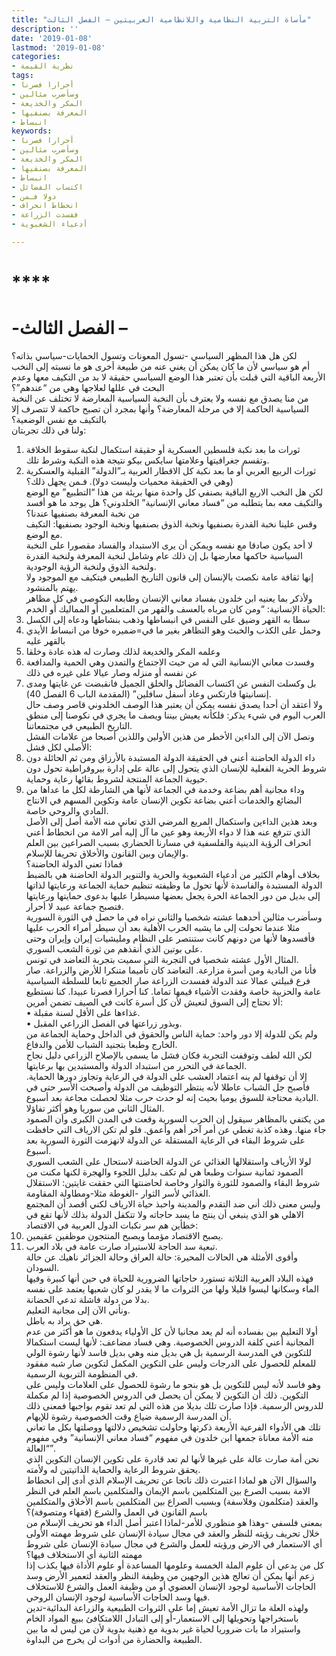 ```yaml
---
title: "مأساة التربية النظامية واللانظامية العربيتين – الفصل الثالث"
description: ''
date: '2019-01-08'
lastmod: '2019-01-08'
categories:
- نظرية القيمة
tags:
- أحرارا فصرنا
- وسأضرب مثالين
- المكر والخديعة
- المعرفة بصنفيها
- انبساط
keywords:
- أحرارا فصرنا
- وسأضرب مثالين
- المكر والخديعة
- المعرفة بصنفيها
- انبساط
- اكتساب الفضائل
- دولا فـمن
- انحطاط انحراف
- ففسدت الزراعة
- أدعياء الشعبوية

---
```

# ****

# **-الفصل الثالث –**

لكن هل هذا المظهر السياسي -تسول المعونات وتسول الحمايات-سياسي بذاته؟  
أم هو سياسي لأن ما كان يمكن أن يغني عنه من طبيعة أخرى هو ما نسبته إلى النخب الأربعة الباقية التي قبلت بأن تعتبر هذا الوضع السياسي حقيقة لا بد من التكيف معها وعدم البحث في عللها لعلاجها وهي من “عندهم”؟  
من منا يصدق مع نفسه ولا يعترف بأن النخبة السياسية المعارضة لا تختلف عن النخبة السياسية الحاكمة إلا في مرحلة المعارضة؟ وأنها بمجرد أن تصبح حاكمة لا تتصرف إلا بالتكيف مع نفس الوضعية؟  
ولنا في ذلك تجربتان:  
1. ثورات ما بعد نكبة فلسطين العسكرية أو حقيقة استكمال لنكبة سقوط الخلافة وتقسم جغرافيتها وعلامتها سايكس بيكو نتيجة هذه النكبة وشرط تلك.  
2. ثورات الربيع العربي أو ما بعد نكبة كل الاقطار العربية بـ”الدولة” القبلية والعسكرية (وهي في الحقيقة محميات وليست دولا). فـمن يجهل ذلك؟  
لكن هل النخب الاربع الباقية بصنفي كل واحدة منها بريئة من هذا “التطبيع” مع الوضع والتكيف معه بما يتطلبه من “فساد معاني الإنسانية” الخلدوني؟ هل يوجد ما هو أفسد من نخبة المعرفة بصنفيها عندنا؟  
وقس علينا نخبة القدرة بصنفيها ونخبة الذوق بصنفيها ونخبة الوجود بصنفيها: التكيف مع الوضع.  
لا أحد يكون صادقا مع نفسه ويمكن أن يرى الاستبداد والفساد مقصورا على النخبة السياسية حاكمها معارضها بل إن ذلك عام وشامل لنخبة المعرفة ولنخبة القدرة ولنخبة الذوق ولنخبة الرؤية الوجودية.  
إنها ثقافة عامة نكصت بالإنسان إلى قانون التاريخ الطبيعي فيتكيف مع الموجود ولا يهتم بالمنشود.  
ولأذكر بما يعنيه ابن خلدون بفساد معاني الإنسان وطابعه النكوصي في كل مظاهر الحياة الإنسانية: “ومن كان مرباه بالعسف والقهر من المتعلمين أو المماليك أو الخدم:  
1. سطا به القهر وضيق على النفس في انبساطها وذهب بنشاطها ودعاه إلى الكسل  
2. وحمل على الكذب والخبث وهو التظاهر بغير ما في=ضميره خوفا من انبساط الأيدي بالقهر عليه  
3. وعلمه المكر والخديعة لذلك وصارت له هذه عادة وخلقا  
4. وفسدت معاني الإنسانية التي له من حيث الاجتماع والتمدن وهي الحمية والمدافعة عن نفسه أو منزله وصار عيالا على غيره في ذلك  
5. بل وكسلت النفس عن اكتساب الفضائل والخلق الجميل فانقبضت عن غايتها ومدى إنسانيتها فارتكس وعاد أسفل سافلين” (المقدمة الباب 6 الفصل 40).  
ولا أعتقد أن أحدا يصدق نفسه يمكن أن يعتبر هذا الوصف الخلدوني قاصر وصف حال العرب اليوم في شيء يذكر: فلكأنه يعيش بيننا ويصف ما يجري في نكوصنا إلى منطق التاريخ الطبيعي في مجتمعاتنا.  
ونصل الآن إلى الداءين الأخطر من هذين الأولين واللذين أصبحا من علامات الفشل الأصلي لكل فشل:  
1. داء الدولة الحاضنة أعني في الحقيقة الدولة المستبدة بالأرزاق ومن ثم الحائلة دون شروط الحرية الفعلية للإنسان الذي يتحول إلى عالة على إدارة بيروقراطية تحول دون حيوية الجماعة المنتجة لشروط بقائها رعاية وحماية.  
2. وداء مجانية أهم بضاعة وخدمة في الجماعة لأنها هي الشارطة لكل ما عداها من البضائع والخدمات أعني بضاعة تكوين الإنسان عامة وتكوين المسهم في الانتاج المادي والروحي خاصة.  
وبعد هذين الداءين واستكمال المربع المرضي الذي تعاني منه الأمة أصل إلى الأصل الذي تترفع عنه هذا لا دواء الأربعة وهو عين ما آل إليه أمر الامة من انحطاط أعني انحراف الرؤية الدينية والفلسفية في مسارنا الحضاري بسبب الصراعين بين العلم والإيمان وبين القانون والأخلاق تحريفا للإسلام.  
فماذا تعني الدولة الحاضنة؟  
بخلاف أوهام الكثير من أدعياء الشعبوية والحرية والتنوير الدولة الحاضنة هي بالضبط الدولة المستبدة والفاسدة لأنها تحول ما وظيفته تنظيم حماية الجماعة ورعايتها لذاتها إلى بديل من دور الجماعة الحرة يجعل بعضها مسيطرا عليها بدعوى حمايتها ورعايتها فتصبح جماعة عبيد لا أحرار.  
وسأضرب مثالين أحدهما عشته شخصيا والثاني نراه في ما حصل في الثورة السورية مثلا عندما تحولت إلى ما يشبه الحرب الأهلية بعد أن سيطر أمراء الحرب عليها فأفسدوها لأنها من دونهم كانت ستنتصر على النظام ومليشيات إيران وإيران وحتى على بوتين الذي أنقذهم من ثورة الشعب السوري.  
المثال الأول عشته شخصيا في التجربة التي سميت بتجربة التعاضد في تونس.  
فأنا من البادية ومن أسرة مزارعة. التعاضد كان تأميما متنكرا للأرض والزراعة. صار فرع قبيلتي عمالا عند الدولة ففسدت الزراعة صار الجميع تابعا للسلطة السياسية عامة والحزبية خاصة وفقدت الأشياء قيمها تماما. كنا أحرارا فصرنا عبيدا. كنا نستطيع ألا نحتاج إلى السوق لنعيش لأن كل أسرة كانت في الصيف تضمن أمرين:  
• غذاءها على الأقل لسنة مقبلة.  
• وبذور زراعتها في الفصل الزراعي المقبل.  
ولم يكن للدولة إلا دور واحد: حماية الناس والحقوق في الداخل وحماية الجماعة من الخارج وطبعا بتجنيد الشباب للأمن والدفاع.  
لكن الله لطف وتوقفت التجربة فكان فشل ما يسمى بالإصلاح الزراعي دليل نجاح الجماعة في التحرر من استبداد الدولة والمستبدين بها برعايتها.  
إلا أن توقفها لم ينه اعتماد العشب على الدولة في الرعاية وتجاوز دورها الحماية. فأصبح جل الشباب عاطلا لأنه ينتظر التوظيف من الدولة وأصبحت الأسر حتى في البادية محتاجة للسوق يوميا بحيث إنه لو حدث حرب مثلا لحصلت مجاعة بعد أسبوع.  
المثال الثاني من سوريا وهو أكثر تفاؤلا.  
من يكتفي بالمظاهر سيقول إن الحرب السورية وقعت في المدن الكبرى وأن الصمود جاء منها. وهذه كذبة تغطي عن أمر آخر أهم وأعمق. فلو لم تكن الارياف التي حافظت على شروط البقاء في الرعاية المستقلة عن الدولة لانهزمت الثورة السورية بعد أسبوع.  
لولا الأرياف واستقلالها الغذائي عن الدولة الحاضنة لاستحال على الشعب السوري الصمود ثمانية سنوات وطبعا هي لم تكف بدليل اللجوء والهجرة لكنها مكنت من شروط البقاء والصمود للثورة والثوار وخاصة لحاضنتها التي حققت غايتين: الاستقلال الغذائي لأسر الثوار -الغوطة مثلا-ومطاولة المقاومة.  
وليس معنى ذلك أني ضد التقدم والمدينة واحبذ حياة الارياف لكني أقصد أن المجتمع الاهلي هو الذي ينبغي أن ينتج ما يسد حاجاته ولا تتكفل الدولة بذلك لأنها تقع في خطأين هم سر نكبات الدول العربية في الاقتصاد:  
1. يصبح الاقتصاد مؤمما ويصبح المنتجون موظفين عقيمين.  
2. تبعية سد الحاجة للاستيراد صارت عامة في بلاد العرب.  
وأقوى الأمثلة هي الحالات المحيرة: حالة العراق وحالة الجزائر ناهيك عن حالة السودان.  
فهذه البلاد العربية الثلاثة تستورد حاجاتها الضرورية للحياة في حين أنها كبيرة وفيها الماء وسكانها ليسوا قليلا ولها من الثروات ما لا يقدر لو كان شعبها يعتمد على نفسه بدلا من دولة فاشلة تدعي الحضانة.  
ونأتي الآن إلى مجانية التعليم.  
هي حق يراد به باطل.  
أولا التعليم بين بفساده أنه لم يعد مجانيا لأن كل الأولياء يدفعون ما هو أكثر من عدم المجانية أعني كلفة الدروس الخصوصية. وهي فساد مضاعف: لأنها ليست استكمالا للتكوين في المدرسة الرسمية بل هي بديل منه وهي بديل فاسد لأنها رشوة الولي للمعلم للحصول على الدرجات وليس على التكوين المكمل لتكوين صار شبه مفقود في المنظومة التربوية الرسمية.  
وهو فاسد لأنه ليس للتكوين بل هو بنحو ما رشوة للحصول على العلامات وليس على التكوين. ذلك أن التكوين لا يمكن أن يحصل في الدروس الخصوصية إذا لم مكملة للدروس الرسمية. فإذا صارت تلك بديلا من هذه التي لم تعد تقوم بواجبها فمعنى ذلك أن المدرسة الرسمية ضياع وقت الخصوصية رشوة للإيهام.  
تلك هي الأدواء الفرعية الأربعة ذكرتها وحاولت تشخيص دلالتها ووصلتها بكل ما تعاني منه الأمة معاناة جمعها ابن خلدون في مفهوم “فساد معاني الإنسانية” وفي مفهوم “العالة”.  
نحن أمة صارت عالة على غيرها لأنها لم تعد قادرة على تكوين الإنسان التكوين الذي يحقق شروط الرعاية والحماية الذاتيتين له ولأمته.  
والسؤال الآن هو لماذا اعتبرت ذلك ناتجا عن تحريف الإسلام الذي أدى إلى انحطاط الامة بسبب الصرع بين المتكلمين باسم الإيمان والمتكلمين باسم العلم في النظر والعقد (متكلمون وفلاسفة) وبسبب الصراع بين المتكلمين باسم الأخلاق والمتكلمين باسم القانون في العمل والشرع (فقهاء ومتصوفة)؟  
بمعنى فلسفي -وهذا هو منظوري للأمر-لماذا اعتبر أصل الداء هو تحريف الإسلام من خلال تحريف رؤيته للنظر والعقد في مجال سيادة الإنسان على شروط مهمته الأولى أي الاستعمار في الارض ورؤيته للعمل والشرع في مجال سيادة الإنسان على شروط مهمته الثانية أي الاستخلاف فيها؟  
كل من يدعي أن علوم الملة الخمسة وعلومها المساعدة أو علوم الأداة فيها يكذب إذا زعم أنها يمكن أن تعالج هذين الوجهين من وظيفة النظر والعقد لتعمير الأرض وسد الحاجات الأساسية لوجود الإنسان العضوي أو من وظيفة العمل والشرع للاستخلاف فيها وسد الحاجات الأساسية لوجود الإنسان الروحي.  
ولهذه العلة ما تزال الأمة تعيش إما على الثروات الطبيعية والزراعة البدائية-تدين باستخراجها وتحويلها إلى الاستعمار-أو إلى التبادل اللامتكافئ ببيع المواد الخام واستيراد ما بات ضروريا لحياة غير بدوية مع ذهنية بدوية لأن من ليس له ما بين الطبيعة والحضارة من أدوات لن يخرج من البداوة.

###